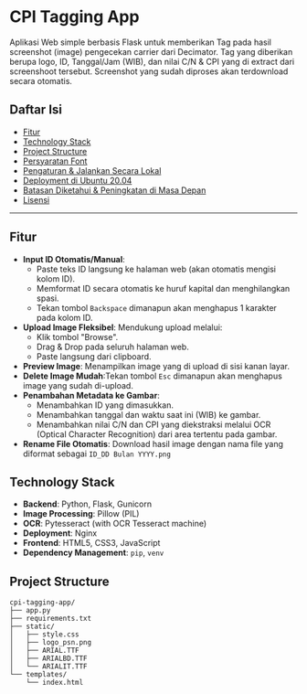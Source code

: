 # CPI Tagging App

Aplikasi Web simple berbasis Flask untuk memberikan Tag pada hasil screenshot (image) pengecekan carrier dari Decimator. Tag yang diberikan berupa logo, ID, Tanggal/Jam (WIB), dan nilai C/N & CPI yang di extract dari screenshoot tersebut. Screenshot yang sudah diproses akan terdownload secara otomatis.

## Daftar Isi

* [Fitur](#fitur)
* [Technology Stack](#technology-stack)
* [Project Structure](#project-structure)
* [Persyaratan Font](#persyaratan-font)
* [Pengaturan & Jalankan Secara Lokal](#pengaturan--jalankan-secara-lokal)
* [Deployment di Ubuntu 20.04](#deployment-di-ubuntu-2004)
* [Batasan Diketahui & Peningkatan di Masa Depan](#batasan-diketahui--peningkatan-di-masa-depan)
* [Lisensi](#lisensi)

---

## Fitur

* **Input ID Otomatis/Manual**:
    * Paste teks ID langsung ke halaman web (akan otomatis mengisi kolom ID).
    * Memformat ID secara otomatis ke huruf kapital dan menghilangkan spasi.
    * Tekan tombol `Backspace` dimanapun akan menghapus 1 karakter pada kolom ID.
* **Upload Image Fleksibel**: Mendukung upload melalui:
    * Klik tombol "Browse".
    * Drag & Drop pada seluruh halaman web.
    * Paste langsung dari clipboard.
* **Preview Image**: Menampilkan image yang di upload di sisi kanan layar.
* **Delete Image Mudah**:Tekan tombol `Esc` dimanapun akan menghapus image yang sudah di-upload.
* **Penambahan Metadata ke Gambar**:
    * Menambahkan ID yang dimasukkan.
    * Menambahkan tanggal dan waktu saat ini (WIB) ke gambar.
    * Menambahkan nilai C/N dan CPI yang diekstraksi melalui OCR (Optical Character Recognition) dari area tertentu pada gambar.
* **Rename File Otomatis**: Download hasil image dengan nama file yang diformat sebagai `ID_DD Bulan YYYY.png`

## Technology Stack

* **Backend**: Python, Flask, Gunicorn
* **Image Processing**: Pillow (PIL)
* **OCR**: Pytesseract (with OCR Tesseract machine)
* **Deployment**: Nginx
* **Frontend**: HTML5, CSS3, JavaScript
* **Dependency Management**: `pip`, `venv`

## Project Structure
```
cpi-tagging-app/
├── app.py                     
├── requirements.txt           
├── static/                    
│   ├── style.css              
│   ├── logo_psn.png           
│   ├── ARIAL.TTF              
│   ├── ARIALBD.TTF            
│   └── ARIALIT.TTF            
└── templates/                 
    └── index.html             
```
